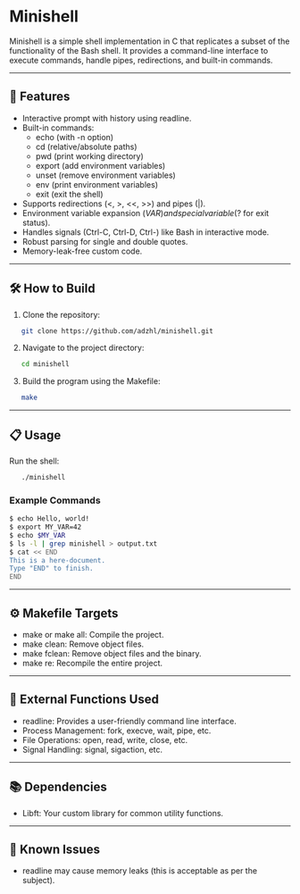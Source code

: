 # Minishell

Minishell is a simple shell implementation in C that replicates a subset of the functionality of the Bash shell.
It provides a command-line interface to execute commands, handle pipes, redirections, and built-in commands.

---

## 🚀 Features
- Interactive prompt with history using readline.
- Built-in commands:
  - echo (with -n option)
  - cd (relative/absolute paths)
  - pwd (print working directory)
  - export (add environment variables)
  - unset (remove environment variables)
  - env (print environment variables)
  - exit (exit the shell)
- Supports redirections (<, >, <<, >>) and pipes (|).
- Environment variable expansion ($VAR) and special variable ($? for exit status).
- Handles signals (Ctrl-C, Ctrl-D, Ctrl-\) like Bash in interactive mode.
- Robust parsing for single and double quotes.
- Memory-leak-free custom code.

---

## 🛠️ How to Build
1. Clone the repository:
```bash
   git clone https://github.com/adzhl/minishell.git
   ```
2. Navigate to the project directory:
```bash
   cd minishell
   ```
3. Build the program using the Makefile:
```bash
   make
   ```

---

## 📋 Usage
Run the shell:

```bash
   ./minishell
   ```
### Example Commands
```bash
$ echo Hello, world!
$ export MY_VAR=42
$ echo $MY_VAR
$ ls -l | grep minishell > output.txt
$ cat << END
This is a here-document.
Type "END" to finish.
END
   ```

---

## ⚙️ Makefile Targets
- make or make all: Compile the project.
- make clean: Remove object files.
- make fclean: Remove object files and the binary.
- make re: Recompile the entire project.

---

## 🛑 External Functions Used
- readline: Provides a user-friendly command line interface.
- Process Management: fork, execve, wait, pipe, etc.
- File Operations: open, read, write, close, etc.
- Signal Handling: signal, sigaction, etc.

---

## 📚 Dependencies
- Libft: Your custom library for common utility functions.

---

## 🐛 Known Issues
- readline may cause memory leaks (this is acceptable as per the subject).
